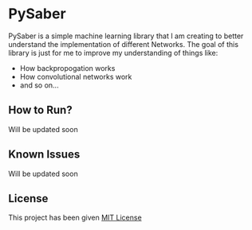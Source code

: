 # PySaber

PySaber is a simple machine learning library that I am creating to better understand the implementation of different Networks. The goal of this library is just for me to improve my understanding of things like:

- How backpropogation works
- How convolutional networks work
- and so on...

## How to Run?

Will be updated soon

## Known Issues

Will be updated soon

## License

This project has been given [MIT License](https://github.com/git/git-scm.com/blob/master/MIT-LICENSE.txt)
